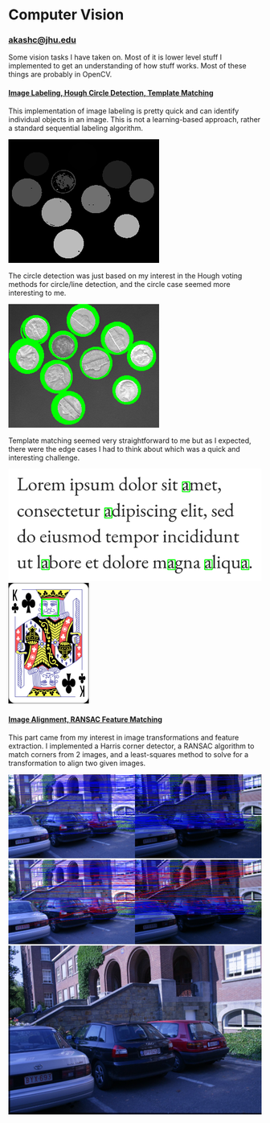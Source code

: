 # Computer Vision

### akashc@jhu.edu

Some vision tasks I have taken on. Most of it is lower level stuff I implemented to get an understanding of how stuff works. Most of these things are probably in OpenCV.

#### [Image Labeling, Hough Circle Detection, Template Matching](./label-circ-match)

This implementation of image labeling is pretty quick and can identify individual objects in an image. This is not a learning-based approach, rather a standard sequential labeling algorithm.

![labeling](./label-circ-match/output/coins_labeled.png)

The circle detection was just based on my interest in the Hough voting methods for circle/line detection, and the circle case seemed more interesting to me.

![circ-detect](./label-circ-match/output/coins_circles.png)

Template matching seemed very straightforward to me but as I expected, there were the edge cases I had to think about which was a quick and interesting challenge.

![temp-match1](./label-circ-match/output/text.png)
![temp-match2](./label-circ-match/output/king.png)

#### [Image Alignment, RANSAC Feature Matching](./im-alignment)

This part came from my interest in image transformations and feature extraction. I implemented a Harris corner detector, a RANSAC algorithm to match corners from 2 images, and a least-squares method to solve for a transformation to align two given images.

![align-stack](./im-alignment/output/leuven_stacked.png)
![align-ransac](./im-alignment/output/leuven_RANSACstacked.png)
![align-stitch](./im-alignment/output/leuven_stitched.png)
